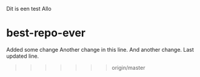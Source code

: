 Dit is een test
Allo
# best-repo-ever
Added some change
Another change in this line. And another change.
Last updated line.
>>>>>>> origin/master
